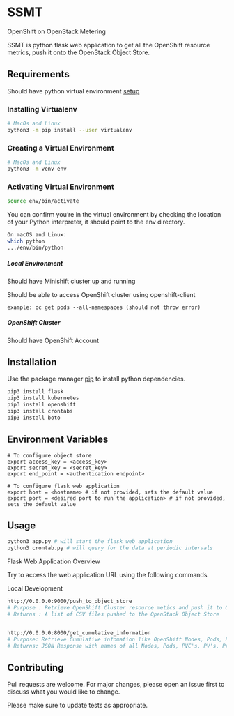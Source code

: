 # SSMT 

OpenShift on OpenStack Metering 

SSMT is python flask web application to get all the OpenShift resource metrics, push it onto the OpenStack Object Store. 


## Requirements

Should have python virtual environment [setup](https://packaging.python.org/guides/installing-using-pip-and-virtual-environments/)

### Installing Virtualenv

```bash
# MacOs and Linux
python3 -m pip install --user virtualenv
```

### Creating a Virtual Environment 

```bash
# MacOs and Linux
python3 -m venv env
```

### Activating Virtual Environment

```bash
source env/bin/activate
```

You can confirm you’re in the virtual environment by checking the location of your Python interpreter, it should point to the env directory.

```bash
On macOS and Linux:
which python
.../env/bin/python
```

##### Local Environment 

Should have Minishift cluster up and running


Should be able to access OpenShift cluster using openshift-client

```
example: oc get pods --all-namespaces (should not throw error) 
```

##### OpenShift Cluster

Should have OpenShift Account

## Installation

Use the package manager [pip](https://pip.pypa.io/en/stable/) to install python dependencies.

```bash
pip3 install flask 
pip3 install kubernetes
pip3 install openshift
pip3 install crontabs
pip3 install boto
```

## 
## Environment Variables

```
# To configure object store
export access_key = <access_key>
export secret_key = <secret_key>
export end_point = <authentication endpoint> 

# To configure flask web application 
export host = <hostname> # if not provided, sets the default value
export port = <desired port to run the application> # if not provided, sets the default value
```

## 
## Usage

```python
python3 app.py # will start the flask web application 
python3 crontab.py # will query for the data at periodic intervals
```
Flask Web Application Overview

Try to access the web application URL using the following commands

Local Development

```bash
http://0.0.0.0:9000/push_to_object_store
# Purpose : Retrieve OpenShift Cluster resource metics and push it to OpenStack Object Store 
# Returns : A list of CSV files pushed to the OpenStack Object Store


http://0.0.0.0:8000/get_cumulative_information
# Purpose: Retrieve Cumulative infomation like OpenShift Nodes, Pods, PVC's, Projects etc.
# Returns: JSON Response with names of all Nodes, Pods, PVC's, PV's, Projects in an OpenShift cluster

```

## Contributing
Pull requests are welcome. For major changes, please open an issue first to discuss what you would like to change.

Please make sure to update tests as appropriate.
